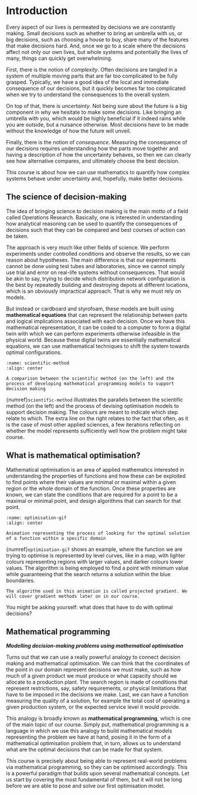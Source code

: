 # Introduction

Every aspect of our lives is permeated by decisions we are constantly making. Small decisions such as whether to bring an umbrella with us, or big decisions, such as choosing a house to buy, share many of the features that make decisions hard. And, once we go to a scale where the decisions affect not only our own lives, but whole systems and potentially the lives of many, things can quickly get overwhelming.

First, there is the notion of *complexity*. Often decisions are tangled in a system of multiple moving parts that are far too complicated to be fully grasped. Typically, we have a good idea of the local and immediate consequence of our decisions, but it quickly becomes far too complicated when we try to understand the consequences to the overall system.

On top of that, there is *uncertainty*. Not being sure about the future is a big component in why we hesitate to make some decisions. Like bringing an umbrella with you, which would be highly beneficial if it indeed rains while you are outside, but a nuisance otherwise. Most decisions have to be made without the knowledge of how the future will unveil.

Finally, there is the notion of *consequence*. Measuring the consequence of our decisions requires understanding how the parts move together and having a description of how the uncertainty behaves, so then we can clearly see how alternative compares, and ultimately choose the best decision.

This course is about how we can use mathematics to quantify how complex systems behave under uncertainty and, hopefully, make better decisions.

## The science of decision-making

The idea of bringing science to decision making is the main motto of a field called Operations Research. Basically, one is interested in understanding how analytical reasoning can be used to quantify the consequences of decisions such that they can be compared and best courses of action can be taken.

The approach is very much like other fields of science. We perform experiments under controlled conditions and observe the results, so we can reason about hypotheses. The main difference is that our experiments cannot be done using test tubes and laboratories, since we cannot simply use trial and error on real-life systems without consequences. That would be akin to say, trying to decide which distribution network configuration is the best by repeatedly building and destroying depots at different locations, which is an obviously impractical approach. That is why we must rely on models.

But instead or cardboard and styrofoam, these models are built using **mathematical equations** that can represent the relationship between parts and logical implications associated with each decision. Once we have this mathematical representation, it can be coded to a computer to form a digital twin with which we can perform experiments otherwise infeasible in the physical world. Because these digital twins are essentially mathematical equations, we can use mathematical techniques to shift the system towards optimal configurations.

```{figure} ../figures/scientific-method-scheme.drawio.svg
:name: scientific-method
:align: center

A comparison between the scientific method (on the left) and the process of developing mathematical programming models to support decision making
```

{numref}`scientific-method` illustrates the parallels between the scientific method (on the left) and the process of devising optimisation models to support decision making. The colours are meant to indicate which step relate to which. The extra line on the right relates to the fact that often, as it is the case of most other applied sciences, a few iterations reflecting on whether the model represents sufficiently well how the problem might take course. 
 
## What is mathematical optimisation?  

Mathematical optimisation is an area of applied mathematics interested in understanding the properties of functions and how these can be exploited to find points where their values are minimal or maximal within a given region or the whole domain of the function. Once these properties are known, we can state the conditions that are required for a point to be a maximal or minimal point, and design algorithms that can search for that point.

```{figure} ../figures/optimisation.gif
:name: optimisation-gif
:align: center

Animation representing the process of looking for the optimal solution of a function within a specific domain
```
{numref}`optimisation-gif` shows an example, where the function we are trying to optimise is represented by level curves, like in a map, with lighter colours representing regions with larger values, and darker colours lower values. The algorithm is being employed to find a point with minimum value while guaranteeing that the search returns a solution within the blue boundaries.

```{note}
The algorithm used in this animation is called projected gradient. We will cover gradient methods later on in our course. 
```

You might be asking yourself: what does that have to do with optimal decisions? 

## Mathematical programming

***Modelling decision-making problems using mathematical optimisation***

Turns out that we can use a really powerful analogy to connect decision making and mathematical optimisation. We can think that the coordinates of the point in our domain represent decisions we must make, such as how much of a given product we must produce or what capacity should we allocate to a production plant. The search region is made of conditions that represent restrictions, say, safety requirements, or physical limitations that have to be imposed in the decisions we make. Last, we can have a function measuring the quality of a solution, for example the total cost of operating a given production system, or the expected service level it would provide.

This analogy is broadly known as **mathematical programming**, which is one of the main topic of our course. Simply put, mathematical programming is a language in which we use this analogy to build mathematical models representing the problem we have at hand, posing it in the form of a mathematical optimisation problem that, in turn, allows us to understand what are the optimal decisions that can be made for that system.

This course is precisely about being able to represent real-world problems via mathematical programming, so they can be optimised accordingly. This is a powerful paradigm that builds upon several mathematical concepts. Let us start by covering the most fundamental of them, but it will not be long before we are able to pose and solve our first optimisation model.